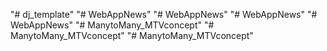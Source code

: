 "# dj_template" 
"# WebAppNews" 
"# WebAppNews" 
"# WebAppNews" 
"# WebAppNews" 
"# ManytoMany_MTVconcept" 
"# ManytoMany_MTVconcept" 
"# ManytoMany_MTVconcept" 
